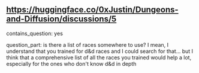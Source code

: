## https://huggingface.co/0xJustin/Dungeons-and-Diffusion/discussions/5

contains_question: yes

question_part: is there a list of races somewhere to use? I mean, I understand that you trained for d&d races and I could search for that... but I think that a comprehensive list of all the races you trained would help a lot, especially for the ones who don't know d&d in depth